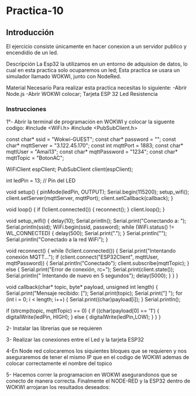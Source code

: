 # Practica-10
## Introducción
El  ejercicio consiste únicamente en hacer conexion a un servidor publico y encendidio de un led.

Descripción
La Esp32 la utilizamos en un entorno de adquision de datos, lo cual en esta practica solo ocuparemos un led; Esta practica se usara un simulador llamado WOKWI, junto con NodeRed.

Material Necesario
Para realizar esta practica necesitas lo siguiente:
-Abrir Node.js
-Abrir WOKWI colocar; 
Tarjeta ESP 32
Led
Resistencia

### Instrucciones

1°- Abrir la terminal de programación en WOKWI y colocar la siguente codigo:
#include <WiFi.h>
#include <PubSubClient.h>

const char* ssid = "Wokwi-GUEST";
const char* password = "";
const char* mqttServer = "3.122.45.170";
const int mqttPort = 1883;
const char* mqttUser = "Amai13";
const char* mqttPassword = "1234";
const char* mqttTopic = "BotonAC";


WiFiClient espClient;
PubSubClient client(espClient);

int ledPin = 13; // Pin del LED

void setup() {
  pinMode(ledPin, OUTPUT);
  Serial.begin(115200);
  setup_wifi();
  client.setServer(mqttServer, mqttPort);
  client.setCallback(callback);
}

void loop() {
  if (!client.connected()) {
    reconnect();
  }
  client.loop();
}

void setup_wifi() {
  delay(10);
  Serial.println();
  Serial.print("Conectando a: ");
  Serial.println(ssid);
  WiFi.begin(ssid, password);
  while (WiFi.status() != WL_CONNECTED) {
    delay(500);
    Serial.print(".");
  }
  Serial.println("");
  Serial.println("Conectado a la red WiFi");
}

void reconnect() {
  while (!client.connected()) {
    Serial.print("Intentando conexión MQTT...");
    if (client.connect("ESP32Client", mqttUser, mqttPassword)) {
      Serial.println("Conectado");
      client.subscribe(mqttTopic);
    } else {
      Serial.print("Error de conexión, rc=");
      Serial.print(client.state());
      Serial.println(" Intentando de nuevo en 5 segundos");
      delay(5000);
    }
  }
}

void callback(char* topic, byte* payload, unsigned int length) {
  Serial.print("Mensaje recibido: [");
  Serial.print(topic);
  Serial.print("] ");
  for (int i = 0; i < length; i++) {
    Serial.print((char)payload[i]);
  }
  Serial.println();

  if (strcmp(topic, mqttTopic) == 0) {
    if ((char)payload[0] == '1') {
      digitalWrite(ledPin, HIGH);
    } else {
      digitalWrite(ledPin,LOW);
    }
  }
}

2- Instalar las librerias que se requieren 

3- Realizar las conexiones entre el Led y la tarjeta ESP32

4-En Node red colocaremos los siquientes bloques que se requieren  y nos aseguraremos de tener el mismo IP que en el codigo de WOKWI ademas de colocar correctamente el nombre del topico


5- Hacemos correr la programacion en WOKWI asegurandonos que se conecto de manera correcta. Finalmente el NODE-RED y la ESP32 dentro de WOKWI arrojaran los resultados deseados:



